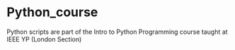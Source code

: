 # Python_course

Python scripts are part of the Intro to Python Programming course taught at IEEE YP (London Section)

